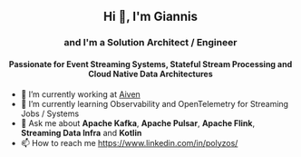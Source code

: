 ## <p align="center">Hi 👋, I'm Giannis</p>

### <p align="center">and I'm a Solution Architect / Engineer </p>
#### <p align="center">Passionate for Event Streaming Systems, Stateful Stream Processing and Cloud Native Data Architectures </p>


- 🔭 I’m currently working at [Aiven](https://aiven.io/)
- 🌱 I’m currently learning Observability and OpenTelemetry for Streaming Jobs / Systems
- 💬 Ask me about **Apache Kafka**, **Apache Pulsar**, **Apache Flink**, **Streaming Data Infra** and **Kotlin**
- 📫 How to reach me https://www.linkedin.com/in/polyzos/




